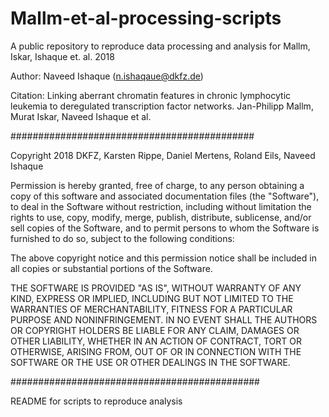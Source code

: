 # Mallm-et-al-processing-scripts

A public repository to reproduce data processing and analysis for Mallm, Iskar, Ishaque et. al. 2018

Author: Naveed Ishaque (n.ishaqaue@dkfz.de)

Citation: Linking aberrant chromatin features in chronic lymphocytic leukemia to deregulated transcription factor networks. Jan-Philipp Mallm, Murat Iskar, Naveed Ishaque et al.

############################################

Copyright 2018 DKFZ, Karsten Rippe, Daniel Mertens, Roland Eils, Naveed Ishaque

Permission is hereby granted, free of charge, to any person obtaining a copy of this software and associated documentation files (the "Software"), to deal in the Software without restriction, including without limitation the rights to use, copy, modify, merge, publish, distribute, sublicense, and/or sell copies of the Software, and to permit persons to whom the Software is furnished to do so, subject to the following conditions:

The above copyright notice and this permission notice shall be included in all copies or substantial portions of the Software.

THE SOFTWARE IS PROVIDED "AS IS", WITHOUT WARRANTY OF ANY KIND, EXPRESS OR IMPLIED, INCLUDING BUT NOT LIMITED TO THE WARRANTIES OF MERCHANTABILITY, FITNESS FOR A PARTICULAR PURPOSE AND NONINFRINGEMENT. IN NO EVENT SHALL THE AUTHORS OR COPYRIGHT HOLDERS BE LIABLE FOR ANY CLAIM, DAMAGES OR OTHER LIABILITY, WHETHER IN AN ACTION OF CONTRACT, TORT OR OTHERWISE, ARISING FROM, OUT OF OR IN CONNECTION WITH THE SOFTWARE OR THE USE OR OTHER DEALINGS IN THE SOFTWARE.

#############################################

README for scripts to reproduce analysis
